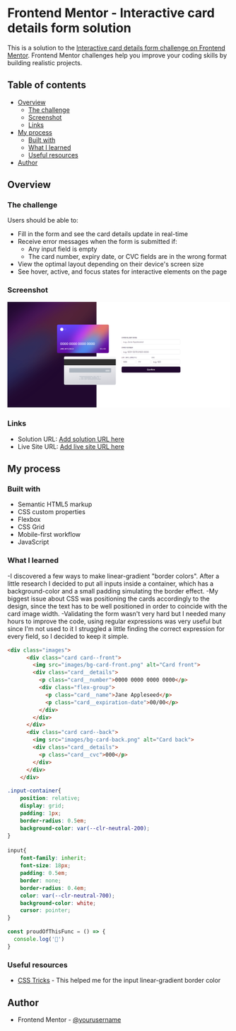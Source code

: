 # Frontend Mentor - Interactive card details form solution

This is a solution to the [Interactive card details form challenge on Frontend Mentor](https://www.frontendmentor.io/challenges/interactive-card-details-form-XpS8cKZDWw). Frontend Mentor challenges help you improve your coding skills by building realistic projects. 

## Table of contents

- [Overview](#overview)
  - [The challenge](#the-challenge)
  - [Screenshot](#screenshot)
  - [Links](#links)
- [My process](#my-process)
  - [Built with](#built-with)
  - [What I learned](#what-i-learned)
  - [Useful resources](#useful-resources)
- [Author](#author)

## Overview

### The challenge

Users should be able to:

- Fill in the form and see the card details update in real-time
- Receive error messages when the form is submitted if:
  - Any input field is empty
  - The card number, expiry date, or CVC fields are in the wrong format
- View the optimal layout depending on their device's screen size
- See hover, active, and focus states for interactive elements on the page

### Screenshot

![](screenshot.png)

### Links

- Solution URL: [Add solution URL here](https://your-solution-url.com)
- Live Site URL: [Add live site URL here](https://your-live-site-url.com)

## My process

### Built with

- Semantic HTML5 markup
- CSS custom properties
- Flexbox
- CSS Grid
- Mobile-first workflow
- JavaScript

### What I learned

-I discovered a few ways to make linear-gradient "border colors". After a little research I decided to put all inputs inside a container, which has a background-color and a small padding simulating the border effect. 
-My biggest issue about CSS was positioning the cards accordingly to the design, since the text has to be well positioned in order to coincide with the card image width.
-Validating the form wasn't very hard but I needed many hours to improve the code, using regular expressions was very useful but since I'm not used to it I struggled a little finding the correct expression for every field, so I decided to keep it simple.

```html
<div class="images">
      <div class="card card--front">
        <img src="images/bg-card-front.png" alt="Card front">
        <div class="card__details">
          <p class="card__number">0000 0000 0000 0000</p>
          <div class="flex-group">
            <p class="card__name">Jane Appleseed</p>
            <p class="card__expiration-date">00/00</p>
          </div>
        </div>
      </div>
      <div class="card card--back">
        <img src="images/bg-card-back.png" alt="Card back">
        <div class="card__details">
          <p class="card__cvc">000</p>
        </div>
      </div>
    </div>
```
```css
.input-container{
    position: relative;
    display: grid;
    padding: 1px;
    border-radius: 0.5em;
    background-color: var(--clr-neutral-200);
}

input{
    font-family: inherit;
    font-size: 18px;
    padding: 0.5em;
    border: none;
    border-radius: 0.4em;
    color: var(--clr-neutral-700);
    background-color: white;
    cursor: pointer;
}
```
```js
const proudOfThisFunc = () => {
  console.log('🎉')
}
```

### Useful resources

- [CSS Tricks](https://css-tricks.com/gradient-borders-in-css/) - This helped me for the input linear-gradient border color

## Author

- Frontend Mentor - [@yourusername](https://www.frontendmentor.io/profile/yourusername)
